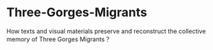 # Three-Gorges-Migrants
How texts and visual materials preserve and reconstruct the collective memory of Three Gorges Migrants？
